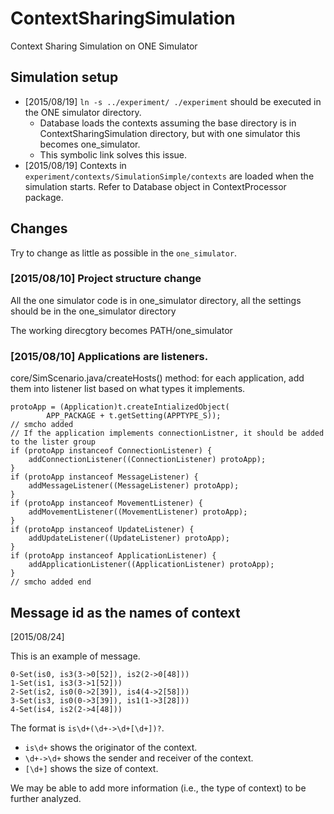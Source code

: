 # ContextSharingSimulation
Context Sharing Simulation on ONE Simulator

## Simulation setup
* [2015/08/19] `ln -s ../experiment/ ./experiment` should be executed in the ONE simulator directory.
    * Database loads the contexts assuming the base directory is in ContextSharingSimulation directory, but with one simulator this becomes one_simulator.
    * This symbolic link solves this issue. 
* [2015/08/19] Contexts in `experiment/contexts/SimulationSimple/contexts` are loaded when the simulation starts. Refer to Database object in ContextProcessor package.

## Changes

Try to change as little as possible in the `one_simulator`.

### [2015/08/10] Project structure change

All the one simulator code is in one_simulator directory, all the settings should be in the one_simulator directory

The working direcgtory becomes PATH/one_simulator

### [2015/08/10] Applications are listeners.

core/SimScenario.java/createHosts() method: for each application, add them into listener list based on what types it implements.

    protoApp = (Application)t.createIntializedObject(
            APP_PACKAGE + t.getSetting(APPTYPE_S));
    // smcho added
    // If the application implements connectionListner, it should be added to the lister group
    if (protoApp instanceof ConnectionListener) {
        addConnectionListener((ConnectionListener) protoApp);
    }
    if (protoApp instanceof MessageListener) {
        addMessageListener((MessageListener) protoApp);
    }
    if (protoApp instanceof MovementListener) {
        addMovementListener((MovementListener) protoApp);
    }
    if (protoApp instanceof UpdateListener) {
        addUpdateListener((UpdateListener) protoApp);
    }
    if (protoApp instanceof ApplicationListener) {
        addApplicationListener((ApplicationListener) protoApp);
    }
    // smcho added end

## Message id as the names of context
[2015/08/24]

This is an example of message.

    0-Set(is0, is3(3->0[52]), is2(2->0[48]))
    1-Set(is1, is3(3->1[52]))
    2-Set(is2, is0(0->2[39]), is4(4->2[58]))
    3-Set(is3, is0(0->3[39]), is1(1->3[28]))
    4-Set(is4, is2(2->4[48]))
    
The format is `is\d+(\d+->\d+[\d+])?`. 

* `is\d+` shows the originator of the context.
* `\d+->\d+` shows the sender and receiver of the context.
* `[\d+]` shows the size of context.

We may be able to add more information (i.e., the type of context) to be further analyzed. 